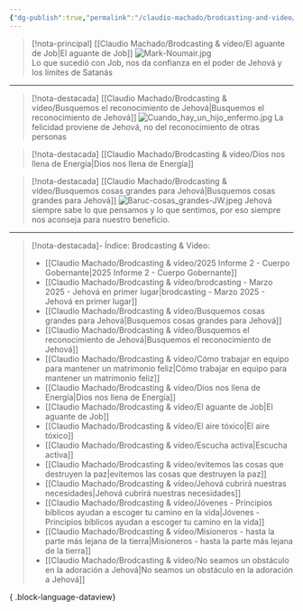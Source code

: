 ```yaml
---
{"dg-publish":true,"permalink":"/claudio-machado/brodcasting-and-video/brodcasting-and-video/","title":"Brodcasting & Video","tags":["brodcasting"]}
---
```



> [!nota-principal] [[Claudio Machado/Brodcasting & vídeo/El aguante de Job\|El aguante de Job]] 
> ![Mark-Noumair.jpg](/img/user/03%20-%20Jard%C3%ADn%20digital/03%20-%2005%20-%20Imagen/AC%20im%C3%A1genes%20subidas/Mark-Noumair.jpg)  
>  Lo que sucedió con Job, nos da confianza en el poder de Jehová y los límites de Satanás 


---

>[!nota-destacada] [[Claudio Machado/Brodcasting & vídeo/Busquemos el reconocimiento de Jehová\|Busquemos el reconocimiento de Jehová]]
>![Cuando_hay_un_hijo_enfermo.jpg](/img/user/07%20-%20Personal/Im%C3%A1genes/Cuando_hay_un_hijo_enfermo.jpg)
>La felicidad proviene de Jehová, no del reconocimiento de otras personas 

>[!nota-destacada] [[Claudio Machado/Brodcasting & vídeo/Dios nos llena de Energía\|Dios nos llena de Energía]]

>[!nota-destacada] [[Claudio Machado/Brodcasting & vídeo/Busquemos cosas grandes para Jehová\|Busquemos cosas grandes para Jehová]]
>![Baruc-cosas_grandes-JW.jpeg](/img/user/07%20-%20Personal/Im%C3%A1genes/Baruc-cosas_grandes-JW.jpeg)
> Jehová siempre sabe lo que pensamos y lo que sentimos, por eso siempre nos aconseja para nuestro beneficio.

---
>[!nota-destacada]- Índice: Brodcasting & Video:
> - [[Claudio Machado/Brodcasting & vídeo/2025 Informe 2 - Cuerpo Gobernante\|2025 Informe 2 - Cuerpo Gobernante]]
> - [[Claudio Machado/Brodcasting & vídeo/brodcasting - Marzo 2025 - Jehová en primer lugar\|brodcasting - Marzo 2025 - Jehová en primer lugar]]
> - [[Claudio Machado/Brodcasting & vídeo/Busquemos cosas grandes para Jehová\|Busquemos cosas grandes para Jehová]]
> - [[Claudio Machado/Brodcasting & vídeo/Busquemos el reconocimiento de Jehová\|Busquemos el reconocimiento de Jehová]]
> - [[Claudio Machado/Brodcasting & vídeo/Cómo trabajar en equipo para mantener un matrimonio feliz\|Cómo trabajar en equipo para mantener un matrimonio feliz]]
> - [[Claudio Machado/Brodcasting & vídeo/Dios nos llena de Energía\|Dios nos llena de Energía]]
> - [[Claudio Machado/Brodcasting & vídeo/El aguante de Job\|El aguante de Job]]
> - [[Claudio Machado/Brodcasting & vídeo/El aire tóxico\|El aire tóxico]]
> - [[Claudio Machado/Brodcasting & vídeo/Escucha activa\|Escucha activa]]
> - [[Claudio Machado/Brodcasting & vídeo/evitemos las cosas que destruyen la paz\|evitemos las cosas que destruyen la paz]]
> - [[Claudio Machado/Brodcasting & vídeo/Jehová cubrirá nuestras necesidades\|Jehová cubrirá nuestras necesidades]]
> - [[Claudio Machado/Brodcasting & vídeo/Jóvenes - Principios bíblicos ayudan a escoger tu camino en la vida\|Jóvenes - Principios bíblicos ayudan a escoger tu camino en la vida]]
> - [[Claudio Machado/Brodcasting & vídeo/Misioneros - hasta la parte más lejana de la tierra\|Misioneros - hasta la parte más lejana de la tierra]]
> - [[Claudio Machado/Brodcasting & vídeo/No seamos un obstáculo en la adoración a Jehová\|No seamos un obstáculo en la adoración a Jehová]]
> 
{ .block-language-dataview}

